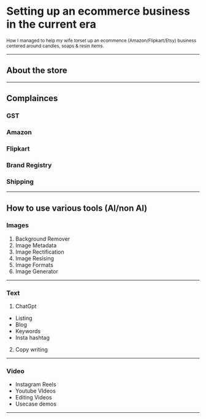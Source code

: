 # Setting up an ecommerce business in the current era
<small>How I managed to help my wife torset up an ecommence (Amazon/Flipkart/Etsy) business centered around candles, soaps & resin items.</small>

---

## About the store


---

## Complainces
### GST
### Amazon
### Flipkart
### Brand Registry
### Shipping

---

## How to use various tools (Al/non Al)
### Images
1. Background Remover
2. Image Metadata
3. Image Rectification
4. Image Resising
5. Image Formats
6. Image Generator

---

### Text
1. ChatGpt
- Listing
- Blog
- Keywords
- Insta hashtag

2. Copy writing

---

### Video
- Instagram Reels
- Youtube VIdeos
- Editing Videos
- Usecase demos

---
